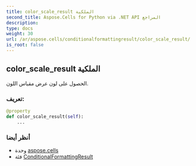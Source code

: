 ```yaml
---
title: color_scale_result الملكية
second_title: Aspose.Cells for Python via .NET API المراجع
description:
type: docs
weight: 30
url: /ar/aspose.cells/conditionalformattingresult/color_scale_result/
is_root: false
---
```

##  color_scale_result الملكية

الحصول على لون عرض مقياس اللون.
###  تعريف:
```python
@property
def color_scale_result(self):
    ...
```

###  أنظر أيضا
* وحدة [aspose.cells](../../)
* فئة [ConditionalFormattingResult](/cells/python-net/ar/aspose.cells/conditionalformattingresult)
